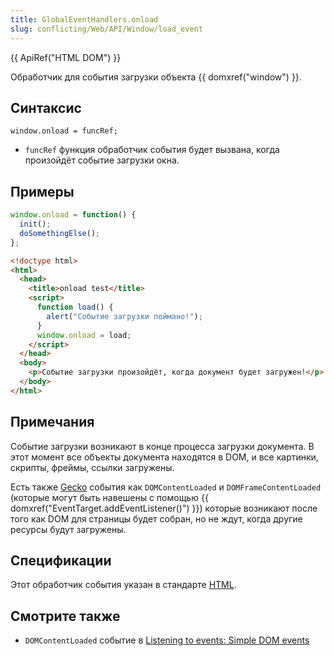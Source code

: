 ```yaml
---
title: GlobalEventHandlers.onload
slug: conflicting/Web/API/Window/load_event
---
```


{{ ApiRef("HTML DOM") }}

Обработчик для события загрузки объекта {{ domxref("window") }}.

## Синтаксис

```
window.onload = funcRef;
```

- `funcRef` функция обработчик события будет вызвана, когда произойдёт событие загрузки окна.

## Примеры

```js
window.onload = function() {
  init();
  doSomethingElse();
};
```

```html
<!doctype html>
<html>
  <head>
    <title>onload test</title>
    <script>
      function load() {
        alert("Событие загрузки поймано!");
      }
      window.onload = load;
    </script>
  </head>
  <body>
    <p>Событие загрузки произойдёт, когда документ будет загружен!</p>
  </body>
</html>
```

## Примечания

Событие загрузки возникают в конце процесса загрузки документа. В этот момент все объекты документа находятся в DOM, и все картинки, скрипты, фреймы, ссылки загружены.

Есть также [Gecko](/en/Gecko-Specific_DOM_Events "en/Gecko-Specific_DOM_Events") события как `DOMContentLoaded` и `DOMFrameContentLoaded` (которые могут быть навешены с помощью {{ domxref("EventTarget.addEventListener()") }}) которые возникают после того как DOM для страницы будет собран, но не ждут, когда другие ресурсы будут загружены.

## Спецификации

Этот обработчик события указан в стандарте [HTML](http://www.whatwg.org/html/#handler-window-onload).

## Смотрите также

- `DOMContentLoaded` событие в [Listening to events: Simple DOM events](/En/Listening_to_events#Simple_DOM.c2.a0events "En/Listening to events#Simple DOM.c2.a0events")

